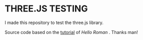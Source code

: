 # THREE.JS TESTING  

I made this repository to test the three.js library.

Source code based on the [tutorial](https://www.youtube.com/watch?v=AYa0aJ9xd_U) of *Hello Roman* . Thanks man!
